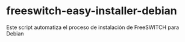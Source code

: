 # freeswitch-easy-installer-debian
Este script automatiza el proceso de instalación de FreeSWITCH  para Debian
